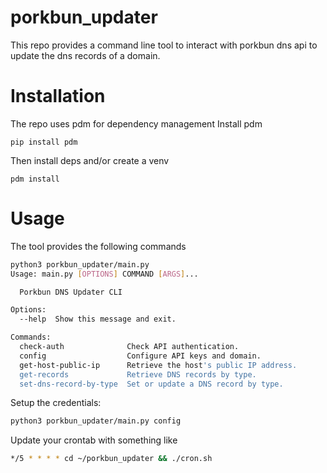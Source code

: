 # porkbun_updater
 This repo provides a command line tool to interact with porkbun dns api to update the dns records of a domain.
 
# Installation
The repo uses pdm for dependency management
Install pdm
```
pip install pdm
```
Then install deps and/or create a venv
```
pdm install
```

# Usage
The tool provides the following commands
```bash
python3 porkbun_updater/main.py
Usage: main.py [OPTIONS] COMMAND [ARGS]...

  Porkbun DNS Updater CLI

Options:
  --help  Show this message and exit.

Commands:
  check-auth              Check API authentication.
  config                  Configure API keys and domain.
  get-host-public-ip      Retrieve the host's public IP address.
  get-records             Retrieve DNS records by type.
  set-dns-record-by-type  Set or update a DNS record by type.
```
Setup the credentials:
```bash
python3 porkbun_updater/main.py config
```
Update your crontab with something like
```bash
*/5 * * * * cd ~/porkbun_updater && ./cron.sh
```